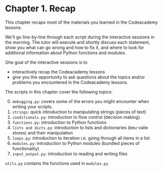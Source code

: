 # Chapter 1. Recap

This chapter recaps most of the materials you learned in the Codeacademy lessons. 

We'll go line-by-line through each script during the interactive sessions in the morning. The tutor will execute and shortly discuss each statement, show you what can go wrong and how to fix it, and where to look for additional information about Python functions and modules.

Ghe goal of the interactive sessions is to
 - interactively recap the Codeacademy lessons
 - give you the opportunity to ask questions about the topics and/or problems you encountered in the Codeacademy lessons.
 
 The scripts in this chapter cover the following topics:

0. `debugging.py`: covers some of the errors you might encounter when writing your scripts.
1. `strings`: quick introduction to manipulating strings (pieces of text)
2. `conditionals.py`: introduction to flow control (decision making).
3. `functions.py`: introduction to Python functions
4. `lists and dicts.py`: introduction to lists and dictionaries (keu-valie stores) and their manipulation
5. `loops.py`: introduction to iteration i.e. going through all items in a list
6. `modules.py`: introduction to Python modules (bundled pieces of functionality)
7. `input_output.py`: introduction to reading and writing files

`utils.py` contains the functions used in `modules.py`